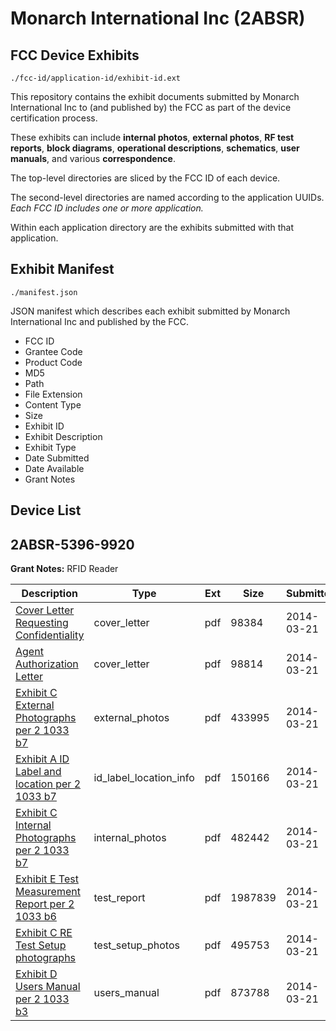 # Monarch International Inc (2ABSR)
## FCC Device Exhibits

```
./fcc-id/application-id/exhibit-id.ext
```

This repository contains the exhibit documents submitted by Monarch International Inc to (and published by) the FCC as part of the device certification process.

These exhibits can include **internal photos**, **external photos**, **RF test reports**, **block diagrams**, **operational descriptions**, **schematics**, **user manuals**, and various **correspondence**.

The top-level directories are sliced by the FCC ID of each device.

The second-level directories are named according to the application UUIDs. *Each FCC ID includes one or more application.*

Within each application directory are the exhibits submitted with that application. 

## Exhibit Manifest

```
./manifest.json
```

JSON manifest which describes each exhibit submitted by Monarch International Inc and published by the FCC.

- FCC ID
- Grantee Code
- Product Code
- MD5
- Path
- File Extension
- Content Type
- Size
- Exhibit ID
- Exhibit Description
- Exhibit Type
- Date Submitted
- Date Available
- Grant Notes

## Device List
## 2ABSR-5396-9920
**Grant Notes:** RFID Reader

| Description | Type | Ext | Size | Submitted | Available |
| ----------- | ---- | --- | ---- | --------- | --------- |
| [Cover Letter Requesting Confidentiality](2ABSR-5396-9920/3bb33feeea6c043854bee0345abf7acb/2222562.pdf) | cover_letter | pdf | 98384 | 2014-03-21 | 2014-03-21 |
| [Agent Authorization Letter](2ABSR-5396-9920/3bb33feeea6c043854bee0345abf7acb/2222563.pdf) | cover_letter | pdf | 98814 | 2014-03-21 | 2014-03-21 |
| [Exhibit C External Photographs per 2 1033 b7](2ABSR-5396-9920/3bb33feeea6c043854bee0345abf7acb/2222557.pdf) | external_photos | pdf | 433995 | 2014-03-21 | 2014-03-21 |
| [Exhibit A ID Label and location per 2 1033 b7](2ABSR-5396-9920/3bb33feeea6c043854bee0345abf7acb/2222553.pdf) | id_label_location_info | pdf | 150166 | 2014-03-21 | 2014-03-21 |
| [Exhibit C Internal Photographs per 2 1033 b7](2ABSR-5396-9920/3bb33feeea6c043854bee0345abf7acb/2222558.pdf) | internal_photos | pdf | 482442 | 2014-03-21 | 2014-03-21 |
| [Exhibit E Test Measurement Report per 2 1033 b6](2ABSR-5396-9920/3bb33feeea6c043854bee0345abf7acb/2222561.pdf) | test_report | pdf | 1987839 | 2014-03-21 | 2014-03-21 |
| [Exhibit C RE Test Setup photographs](2ABSR-5396-9920/3bb33feeea6c043854bee0345abf7acb/2222559.pdf) | test_setup_photos | pdf | 495753 | 2014-03-21 | 2014-03-21 |
| [Exhibit D Users Manual per 2 1033 b3](2ABSR-5396-9920/3bb33feeea6c043854bee0345abf7acb/2222560.pdf) | users_manual | pdf | 873788 | 2014-03-21 | 2014-03-21 |
